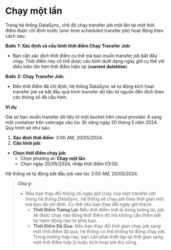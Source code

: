 # Chạy một lần

Trong hệ thống DataSync, chế độ chạy transfer job một lần tại một thời điểm được chỉ định trước (one-time scheduled transfer job) hoạt động theo cách sau:

**Bước 1: Xác định và cấu hình thời điểm Chạy Transfer Job**:

* Bạn cần xác định thời điểm cụ thể mà bạn muốn transfer job bắt đầu chạy. Thời điểm này có thể được cấu hình dưới dạng ngày giờ cụ thể với điều kiện lớn hơn thời điểm hiện tại (**current datetime**)

**Bước 2: Chạy Transfer Job:**

* Đến thời điểm đã chỉ định, hệ thống DataSync sẽ tự động kích hoạt transfer job và bắt đầu quá trình transfer dữ liệu từ nguồn đến đích theo các thông số đã cấu hình.

**Ví dụ**

Giả sử bạn muốn transfer dữ liệu từ một bucket trên cloud provider A sang một container trên vstorage vào lúc 3h sáng ngày 20 tháng 5 năm 2024. Quy trình sẽ như sau:

1. **Xác định thời điểm**: 3:00 AM, 20/05/2024.
2. **Cấu hình job**:

* **Chọn thời điểm chạy job**: 
  * Chọn phương án **Chạy một lần**
  * Chọn ngày 20/05/2024, nhập thời điểm 03:00.

Hệ thống sẽ tự động bắt đầu job vào lúc 3:00 AM, 20/05/2024.

> **Chú ý:**
>
> * Nếu bạn thay đổi thông số ngày giờ chạy của một transfer job trong hệ thống DataSync, hệ thống sẽ chạy job theo thời gian mới mà bạn đã chỉ định. Cụ thể nếu bạn thay đổi ngày giờ thành:
>   * **Thời Điểm Tương Lai**: Nếu thời điểm mới là trong tương lai, job sẽ được chạy vào đúng thời điểm đó mà không cần thêm bất kỳ hành động nào từ phía bạn.
>   * **Thời Điểm Đã Qua**: Nếu bạn thay đổi thời gian chạy job sang một thời điểm đã qua, hệ thống có thể không tự động chạy job. Trong trường hợp này, bạn cần phải thiết lập lại thời gian sang một thời điểm hợp lý hoặc kích hoạt job thủ công.
